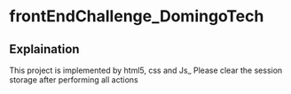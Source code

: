 # frontEndChallenge_DomingoTech

## Explaination

This project is implemented by html5, css and Js\_
Please clear the session storage after performing all actions
